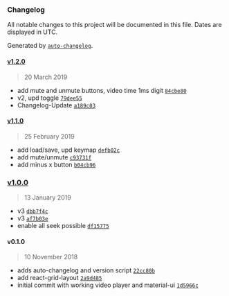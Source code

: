 ### Changelog

All notable changes to this project will be documented in this file. Dates are displayed in UTC.

Generated by [`auto-changelog`](https://github.com/CookPete/auto-changelog).

#### [v1.2.0](https://github.com/thfrei/synCode/compare/v1.1.0...v1.2.0)

> 20 March 2019

- add mute and unmute buttons, video time 1ms digit [`84cbe80`](https://github.com/thfrei/synCode/commit/84cbe8070a7c8f221d046585ffef31e8d0df7c1e)
- v2, upd toggle [`79dee55`](https://github.com/thfrei/synCode/commit/79dee5524791fa19b9dd89fb6099791512842af4)
- Changelog-Update [`a189c03`](https://github.com/thfrei/synCode/commit/a189c039ba38abb4236d7b35f087cd7845b228da)

#### [v1.1.0](https://github.com/thfrei/synCode/compare/v1.0.0...v1.1.0)

> 25 February 2019

- add load/save, upd keymap [`defb02c`](https://github.com/thfrei/synCode/commit/defb02cc9fba8f5bc674eb4e8cc9a6c6e5035230)
- add mute/unmute [`c93731f`](https://github.com/thfrei/synCode/commit/c93731f6e5f51e1bc32d6d61054b9d97b126c85b)
- add minus x button [`b04cb96`](https://github.com/thfrei/synCode/commit/b04cb96bb2eba68a8458c6fa241ae2a8214b247a)

### [v1.0.0](https://github.com/thfrei/synCode/compare/v0.1.0...v1.0.0)

> 13 January 2019

- v3 [`dbb7f4c`](https://github.com/thfrei/synCode/commit/dbb7f4c4b271687483259970226ef2d6531db4b5)
- v3 [`af7b03e`](https://github.com/thfrei/synCode/commit/af7b03ee657a171706b0b8febafb6f219bef8d7a)
- enable all seek possible [`df15775`](https://github.com/thfrei/synCode/commit/df15775bb3e0268e172d4e3a2e4a5a12e332a764)

#### v0.1.0

> 10 November 2018

- adds auto-changelog and version script [`22cc80b`](https://github.com/thfrei/synCode/commit/22cc80ba9c9e1b62078d601e831ce974837b8cad)
- add react-grid-layout [`2a9d485`](https://github.com/thfrei/synCode/commit/2a9d4854d31c64f6157e8e87e28cef4b8d651a8f)
- initial commit with working video player and material-ui [`1d5966c`](https://github.com/thfrei/synCode/commit/1d5966c2ec87a5c81467a0219340a65372d13604)
